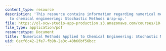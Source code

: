 ```yaml
---
content_type: resource
description: 'This resource contains information regarding numerical methods applied
  to chemical engineering: Stochastic Methods Wrap-up.'
file: https://ol-ocw-studio-app-production.s3.amazonaws.com/courses/10-34-numerical-methods-applied-to-chemical-engineering-fall-2015/0ecf6c422fe7fb9b2a3c48b66bf56bcc_MIT10_34F15_Lec35.pdf
file_type: application/pdf
resourcetype: Document
title: 'Numerical Methods Applied to Chemical Engineering: Stochastic Methods Wrap-up'
uid: 0ecf6c42-2fe7-fb9b-2a3c-48b66bf56bcc
---
```


